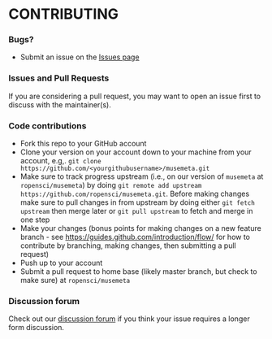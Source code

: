 # CONTRIBUTING #

### Bugs?

* Submit an issue on the [Issues page](https://github.com/ropensci/musemeta/issues)

### Issues and Pull Requests

If you are considering a pull request, you may want to open an issue first to discuss with the maintainer(s).

### Code contributions

* Fork this repo to your GitHub account
* Clone your version on your account down to your machine from your account, e.g,. `git clone https://github.com/<yourgithubusername>/musemeta.git`
* Make sure to track progress upstream (i.e., on our version of `musemeta` at `ropensci/musemeta`) by doing `git remote add upstream https://github.com/ropensci/musemeta.git`. Before making changes make sure to pull changes in from upstream by doing either `git fetch upstream` then merge later or `git pull upstream` to fetch and merge in one step
* Make your changes (bonus points for making changes on a new feature branch - see <https://guides.github.com/introduction/flow/> for how to contribute by branching, making changes, then submitting a pull request)
* Push up to your account
* Submit a pull request to home base (likely master branch, but check to make sure) at `ropensci/musemeta`

### Discussion forum

Check out our [discussion forum](https://discuss.ropensci.org) if you think your issue requires a longer form discussion.
